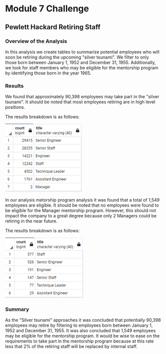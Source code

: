 # Module 7 Challenge

## Pewlett Hackard Retiring Staff
### Overview of the Analysis
In this analysis we create tables to summarize potential employees who will soon be retiring during the upcoming "silver tsunami". We filter to only those born between January 1, 1952 and December 31, 1955. Additionally, we look for staff members who may be eligible for the mentorship program by identifying those born in the year 1965.

### Results
We found that approximately 90,398 employees may take part in the "silver tsunami". It should be noted that most employees retiring are in high level positions. 

The results breakdown is as follows:

![Summary of Potential Retirees](https://raw.githubusercontent.com/jlixander/Pewlett-Hackard-Analysis/main/Summary%20of%20potential%20retirees.PNG)


In our analysis metorship program analysis it was found that a total of 1,549 employees are eligible. It should be noted that no employees were found to be eligible for the Manager mentorship program. However, this should not impact the company to a great degree because only 2 Managers could be retiring in the near future. 

The results breakdown is as follows:

![Summary of Potential Mentees](https://raw.githubusercontent.com/jlixander/Pewlett-Hackard-Analysis/main/Summary%20of%20potential%20mentees.PNG)



### Summary
As the "Silver tsunami" approaches it was concluded that potentially 90,398 employees may retire by filtering to employees born between January 1, 1952 and December 31, 1955. It was also concluded that 1,549 employees may be eligible for the mentorship program. It would be wise to ease on the requirements to take part in the mentorship program because at this rate less that 2% of the retiring staff will be replaced by internal staff.
